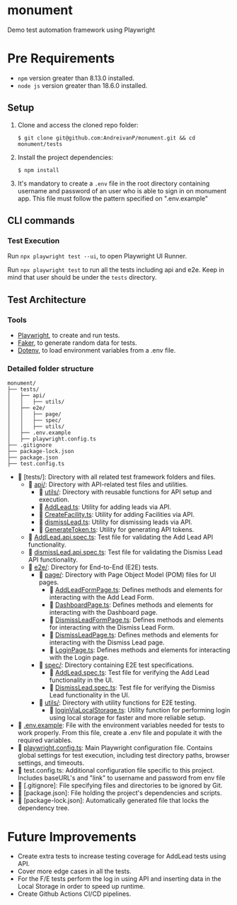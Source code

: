 # monument
Demo test automation framework using Playwright

# Pre Requirements
- `npm` version greater than 8.13.0 installed.
- `node js` version greater than 18.6.0 installed.

## Setup

1. Clone and access the cloned repo folder:

    `$ git clone git@github.com:AndreivanP/monument.git && cd monument/tests`

2. Install the project dependencies:

    `$ npm install`

3. It's mandatory to create a `.env` file in the root directory containing username and password of an user who is able to sign in on monument app. This file must follow the pattern specified on ".env.example"

## CLI commands
### Test Execution

Run `npx playwright test --ui`, to open Playwright UI Runner.

Run `npx playwright test` to run all the tests including api and e2e. Keep in mind that user should be under the `tests` directory.

## Test Architecture
### Tools

* [Playwright][test-tool], to create and run tests.
* [Faker][data-tool], to generate random data for tests.
* [Dotenv][env-tool], to load environment variables from a .env file.

### Detailed folder structure

```
monument/
├── tests/
│   ├── api/
│   │   ├── utils/
│   ├── e2e/
│   │   ├── page/
│   │   ├── spec/
│   │   ├── utils/
│   ├── .env.example
│   ├── playwright.config.ts
├── .gitignore
├── package-lock.json
├── package.json
├── test.config.ts

```
- :file_folder: [tests/]: Directory with all related test framework folders and files.
    - :file_folder: [api/](tests/api/): Directory with API-related test files and utilities.
        - :file_folder: [utils/](tests/api/utils/): Directory with reusable functions for API setup and execution.
        - :page_with_curl: [AddLead.ts](tests/api/utils/AddLead.ts): Utility for adding leads via API.
        - :page_with_curl: [CreateFacility.ts](tests/api/utils/CreateFacility.ts): Utility for adding Facilities via API.
        - :page_with_curl: [dismissLead.ts](tests/api/utils/dismissLead.ts): Utility for dismissing leads via API.
        - :page_with_curl: [GenerateToken.ts](tests/api/utils/GenerateToken.ts): Utility for generating API tokens.
    - :page_with_curl: [AddLead.api.spec.ts](tests/api/AddLead.api.spec.ts): Test file for validating the Add Lead API functionality.
    - :page_with_curl: [dismissLead.api.spec.ts](tests/api/dismissLead.api.spec.ts): Test file for validating the Dismiss Lead API functionality.
    - :file_folder: [e2e/](tests/e2e/): Directory for End-to-End (E2E) tests.
        - :file_folder: [page/](tests/e2e/page/): Directory with Page Object Model (POM) files for UI pages.
            - :page_with_curl: [AddLeadFormPage.ts](tests/e2e/page/AddLeadFormPage.ts): Defines methods and elements for interacting with the Add Lead Form.
            - :page_with_curl: [DashboardPage.ts](tests/e2e/page/DashboardPage.ts): Defines methods and elements for interacting with the Dashboard page.
            - :page_with_curl: [DismissLeadFormPage.ts](tests/e2e/page/DismissLeadFormPage.ts): Defines methods and elements for interacting with the Dismiss Lead Form.
            - :page_with_curl: [DismissLeadPage.ts](tests/e2e/page/DismissLeadPage.ts): Defines methods and elements for interacting with the Dismiss Lead page.
            - :page_with_curl: [LoginPage.ts](tests/e2e/page/LoginPage.ts): Defines methods and elements for interacting with the Login page.
        - :file_folder: [spec/](tests/e2e/spec/): Directory containing E2E test specifications.
            - :page_with_curl: [AddLead.spec.ts](tests/e2e/spec/AddLead.spec.ts): Test file for verifying the Add Lead functionality in the UI.
            - :page_with_curl: [DismissLead.spec.ts](tests/e2e/spec/DismissLead.spec.ts): Test file for verifying the Dismiss Lead functionality in the UI.
        - :file_folder: [utils/](tests/e2e/utils/): Directory with utility functions for E2E testing.
            - :page_with_curl: [loginViaLocalStorage.ts](tests/e2e/utils/loginViaLocalStorage.ts): Utility function for performing login using local storage for faster and more reliable setup.
- :page_with_curl: [.env.example](/tests/.env.example): File with the environment variables needed for tests to work properly. From this file, create a .env file and populate it with the required variables.
- :page_with_curl: [playwright.config.ts](tests/playwright.config.ts): Main Playwright configuration file. Contains global settings for test execution, including test directory paths, browser settings, and timeouts.
- :page_with_curl: test.config.ts: Additional configuration file specific to this project. Includes baseURL's and "link" to username and password from env file
- :page_with_curl: [.gitignore]: File specifying files and directories to be ignored by Git.
- :page_with_curl: [package.json]: File holding the project's dependencies and scripts.
- :page_with_curl: [package-lock.json]: Automatically generated file that locks the dependency tree.

# Future Improvements

- Create extra tests to increase testing coverage for AddLead tests using API.
- Cover more edge cases in all the tests.
- For the F/E tests perform the log in using API and inserting data in the Local Storage in order to speed up runtime.
- Create Github Actions CI/CD pipelines.

<!-- Links list -->
[test-tool]: https://playwright.dev/
[data-tool]: https://www.npmjs.com/package/@faker-js/faker
[env-tool]: https://www.npmjs.com/package/dotenv
